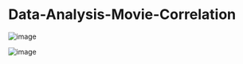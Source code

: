 # Data-Analysis-Movie-Correlation

![image](https://github.com/user-attachments/assets/89ef57df-f8ec-40e0-8cdf-2b13c5c565d1)

![image](https://github.com/user-attachments/assets/473330f8-3ea5-4eec-aecc-b0c11cd916ae)



